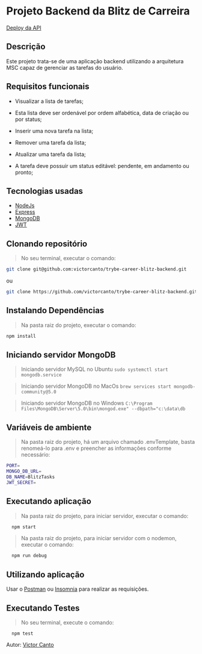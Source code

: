 # Projeto Backend da Blitz de  Carreira

[Deploy da API](https://victorcanto-blitztasks.herokuapp.com)

## Descrição
Este projeto trata-se de uma aplicação backend utilizando a arquitetura MSC capaz de gerenciar as tarefas do usuário.

## Requisitos funcionais

- Visualizar a lista de tarefas;

- Esta lista deve ser ordenável por ordem alfabética, data de criação ou por status;

- Inserir uma nova tarefa na lista;

- Remover uma tarefa da lista;

- Atualizar uma tarefa da lista;

- A tarefa deve possuir um status editável: pendente, em andamento ou pronto;

## Tecnologias usadas
- [NodeJs](https://nodejs.org/en/)
- [Express](https://expressjs.com/pt-br/)
- [MongoDB](https://www.mongodb.com/)
- [JWT](https://jwt.io/)


## Clonando repositório
> No seu terminal, executar o comando:
```bash
git clone git@github.com:victorcanto/trybe-career-blitz-backend.git
```
ou
```bash
git clone https://github.com/victorcanto/trybe-career-blitz-backend.git
```

## Instalando Dependências

> Na pasta raiz do projeto, executar o comando:
```bash
npm install
```
## Iniciando servidor MongoDB

> Iniciando servidor MySQL no Ubuntu
  `sudo systemctl start mongodb.service`

> Iniciando servidor MongoDB no MacOs
 `brew services start mongodb-community@5.0`

> Iniciando servidor MongoDB no Windows
 `C:\Program Files\MongoDB\Server\5.0\bin\mongod.exe" --dbpath="c:\data\db`

 ## Variáveis de ambiente

 > Na pasta raiz do projeto, há um arquivo chamado .envTemplate, basta renomeá-lo para .env e preencher as informações conforme necessário:
   ```bash
   PORT=
   MONGO_DB_URL=
   DB_NAME=BlitzTasks
   JWT_SECRET=
  ```

 ## Executando aplicação

 > Na pasta raiz do projeto, para iniciar servidor, executar o comando:
  ```bash
    npm start
  ```

> Na pasta raiz do projeto, para iniciar servidor com o nodemon, executar o comando:
  ```bash
    npm run debug
  ```
 ## Utilizando aplicação

  Usar o [Postman](https://www.postman.com/) ou [Insomnia](https://insomnia.rest/download) para realizar as requisições.

## Executando Testes

> No seu terminal, execute o comando:
  ```
    npm test
  ```

Autor: [Victor Canto](https://www.linkedin.com/in/vscanto/)
